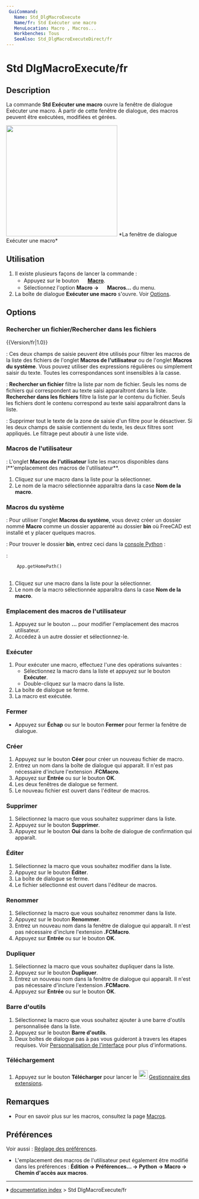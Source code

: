 ```yaml
---
 GuiCommand:
   Name: Std_DlgMacroExecute
   Name/fr: Std Exécuter une macro
   MenuLocation: Macro , Macros...
   Workbenches: Tous
   SeeAlso: Std_DlgMacroExecuteDirect/fr
---
```


# Std DlgMacroExecute/fr



## Description

La commande **Std Exécuter une macro** ouvre la fenêtre de dialogue Exécuter une macro. À partir de cette fenêtre de dialogue, des macros peuvent être exécutées, modifiées et gérées.

<img alt="" src=images/Std_DlgMacroExecute_dialog.png  style="width:300px;"> 
*La fenêtre de dialogue Exécuter une macro*



## Utilisation

1.  Il existe plusieurs façons de lancer la commande :
    -   Appuyez sur le bouton **<img src="images/Std_DlgMacroExecute.svg" width=16px> [Macro](Std_DlgMacroExecute/fr.md)**.
    -   Sélectionnez l\'option **Macro → <img src="images/Std_DlgMacroExecute.svg" width=16px> Macros...** du menu.
2.  La boîte de dialogue **Exécuter une macro** s\'ouvre. Voir [Options](#Options.md).

## Options



### Rechercher un fichier/Rechercher dans les fichiers 


{{Version/fr|1.0}}


:   Ces deux champs de saisie peuvent être utilisés pour filtrer les macros de la liste des fichiers de l\'onglet **Macros de l\'utilisateur** ou de l\'onglet **Macros du système**. Vous pouvez utiliser des expressions régulières ou simplement saisir du texte. Toutes les correspondances sont insensibles à la casse.





:   **Rechercher un fichier** filtre la liste par nom de fichier. Seuls les noms de fichiers qui correspondent au texte saisi apparaîtront dans la liste. **Rechercher dans les fichiers** filtre la liste par le contenu du fichier. Seuls les fichiers dont le contenu correspond au texte saisi apparaîtront dans la liste.





:   Supprimer tout le texte de la zone de saisie d\'un filtre pour le désactiver. Si les deux champs de saisie contiennent du texte, les deux filtres sont appliqués. Le filtrage peut aboutir à une liste vide.



### Macros de l\'utilisateur 

:   L\'onglet **Macros de l\'utilisateur** liste les macros disponibles dans l**\'emplacement des macros de l\'utilisateur**.

1.  Cliquez sur une macro dans la liste pour la sélectionner.
2.  Le nom de la macro sélectionnée apparaîtra dans la case **Nom de la macro**.



### Macros du système 

:   Pour utiliser l\'onglet **Macros du système**, vous devez créer un dossier nommé **Macro** comme un dossier apparenté au dossier **bin** où FreeCAD est installé et y placer quelques macros.





:   Pour trouver le dossier **bin**, entrez ceci dans la [console Python](Python_console/fr.md) :





:   
    
```python
    App.getHomePath()
    
```
    

1.  Cliquez sur une macro dans la liste pour la sélectionner.
2.  Le nom de la macro sélectionnée apparaîtra dans la case **Nom de la macro**.



### Emplacement des macros de l\'utilisateur 

1.  Appuyez sur le bouton **...** pour modifier l\'emplacement des macros utilisateur.
2.  Accédez à un autre dossier et sélectionnez-le.



### Exécuter

1.  Pour exécuter une macro, effectuez l\'une des opérations suivantes :
    -   Sélectionnez la macro dans la liste et appuyez sur le bouton **Exécuter**.
    -   Double-cliquez sur la macro dans la liste.
2.  La boîte de dialogue se ferme.
3.  La macro est exécutée.



### Fermer

-   Appuyez sur **Échap** ou sur le bouton **Fermer** pour fermer la fenêtre de dialogue.



### Créer

1.  Appuyez sur le bouton **Céer** pour créer un nouveau fichier de macro.
2.  Entrez un nom dans la boîte de dialogue qui apparaît. Il n\'est pas nécessaire d\'inclure l\'extension **.FCMacro**.
3.  Appuyez sur **Entrée** ou sur le bouton **OK**.
4.  Les deux fenêtres de dialogue se ferment.
5.  Le nouveau fichier est ouvert dans l\'éditeur de macros.



### Supprimer

1.  Sélectionnez la macro que vous souhaitez supprimer dans la liste.
2.  Appuyez sur le bouton **Supprimer**.
3.  Appuyez sur le bouton **Oui** dans la boîte de dialogue de confirmation qui apparaît.



### Éditer

1.  Sélectionnez la macro que vous souhaitez modifier dans la liste.
2.  Appuyez sur le bouton **Éditer**.
3.  La boîte de dialogue se ferme.
4.  Le fichier sélectionné est ouvert dans l\'éditeur de macros.



### Renommer

1.  Sélectionnez la macro que vous souhaitez renommer dans la liste.
2.  Appuyez sur le bouton **Renommer**.
3.  Entrez un nouveau nom dans la fenêtre de dialogue qui apparaît. Il n\'est pas nécessaire d\'inclure l\'extension **.FCMacro**.
4.  Appuyez sur **Entrée** ou sur le bouton **OK**.



### Dupliquer

1.  Sélectionnez la macro que vous souhaitez dupliquer dans la liste.
2.  Appuyez sur le bouton **Dupliquer**.
3.  Entrez un nouveau nom dans la fenêtre de dialogue qui apparaît. Il n\'est pas nécessaire d\'inclure l\'extension **.FCMacro**.
4.  Appuyez sur **Entrée** ou sur le bouton **OK**.



### Barre d\'outils 

1.  Sélectionnez la macro que vous souhaitez ajouter à une barre d\'outils personnalisée dans la liste.
2.  Appuyez sur le bouton **Barre d'outils**.
3.  Deux boîtes de dialogue pas à pas vous guideront à travers les étapes requises. Voir [Personnalisation de l\'interface](Interface_Customization/fr.md) pour plus d\'informations.



### Téléchargement

1.  Appuyez sur le bouton **Télécharger** pour lancer le <img alt="" src=images/Std_AddonMgr.svg  style="width:24px;"> [Gestionnaire des extensions](Std_AddonMgr/fr.md).



## Remarques

-   Pour en savoir plus sur les macros, consultez la page [Macros](Macros/fr.md).



## Préférences

Voir aussi : [Réglage des préférences](Preferences_Editor/fr.md).

-   L\'emplacement des macros de l\'utilisateur peut également être modifié dans les préférences : **Édition → Préférences... → Python → Macro → Chemin d'accès aux macros**.



---
⏵ [documentation index](../README.md) > Std DlgMacroExecute/fr
